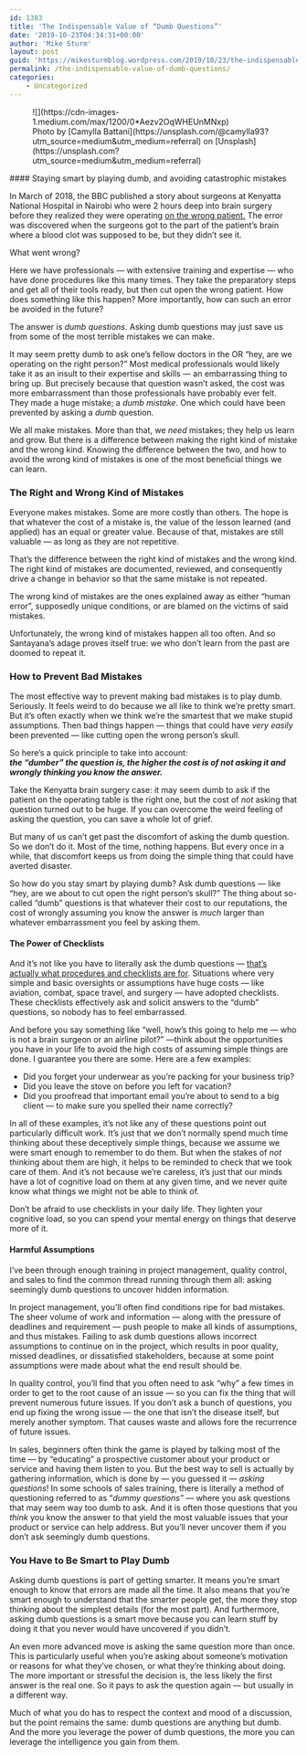 ```yaml
---
id: 1383
title: 'The Indispensable Value of “Dumb Questions”'
date: '2019-10-23T04:34:31+00:00'
author: 'Mike Sturm'
layout: post
guid: 'https://mikesturmblog.wordpress.com/2019/10/23/the-indispensable-value-of-dumb-questions/'
permalink: /the-indispensable-value-of-dumb-questions/
categories:
    - Uncategorized
---
```


<figure class="wp-caption">![](https://cdn-images-1.medium.com/max/1200/0*Aezv2OqWHEUnMNxp)<figcaption class="wp-caption-text">Photo by [Camylla Battani](https://unsplash.com/@camylla93?utm_source=medium&utm_medium=referral) on [Unsplash](https://unsplash.com?utm_source=medium&utm_medium=referral)</figcaption></figure>#### Staying smart by playing dumb, and avoiding catastrophic mistakes

In March of 2018, the BBC published a story about surgeons at Kenyatta National Hospital in Nairobi who were 2 hours deep into brain surgery before they realized they were operating [on the wrong patient.](https://www.bbc.com/news/world-africa-43255648) The error was discovered when the surgeons got to the part of the patient’s brain where a blood clot was supposed to be, but they didn’t see it.

What went wrong?

Here we have professionals — with extensive training and expertise — who have done procedures like this many times. They take the preparatory steps and get all of their tools ready, but then cut open the wrong patient. How does something like this happen? More importantly, how can such an error be avoided in the future?

The answer is *dumb questions*. Asking dumb questions may just save us from some of the most terrible mistakes we can make.

It may seem pretty dumb to ask one’s fellow doctors in the OR “hey, are we operating on the right person?” Most medical professionals would likely take it as an insult to their expertise and skills — an embarrassing thing to bring up. But precisely because that question wasn’t asked, the cost was more embarrassment than those professionals have probably ever felt. They made a huge mistake; a *dumb mistake*. One which could have been prevented by asking a *dumb* question.

We all make mistakes. More than that, we *need* mistakes; they help us learn and grow. But there is a difference between making the right kind of mistake and the wrong kind. Knowing the difference between the two, and how to avoid the wrong kind of mistakes is one of the most beneficial things we can learn.

### The Right and Wrong Kind of Mistakes

Everyone makes mistakes. Some are more costly than others. The hope is that whatever the cost of a mistake is, the value of the lesson learned (and applied) has an equal or greater value. Because of that, mistakes are still valuable — as long as they are not repetitive.

That’s the difference between the right kind of mistakes and the wrong kind. The right kind of mistakes are documented, reviewed, and consequently drive a change in behavior so that the same mistake is not repeated.

The wrong kind of mistakes are the ones explained away as either “human error”, supposedly unique conditions, or are blamed on the victims of said mistakes.

Unfortunately, the wrong kind of mistakes happen all too often. And so Santayana’s adage proves itself true: we who don’t learn from the past are doomed to repeat it.

### How to Prevent Bad Mistakes

The most effective way to prevent making bad mistakes is to play dumb. Seriously. It feels weird to do because we all like to think we’re pretty smart. But it’s often exactly when we think we’re the smartest that we make stupid assumptions. Then bad things happen — things that could have *very easily* been prevented — like cutting open the wrong person’s skull.

So here’s a quick principle to take into account:   
***the “dumber” the question is, the higher the cost is of not asking it and wrongly thinking you know the answer.***

Take the Kenyatta brain surgery case: it may seem dumb to ask if the patient on the operating table is the right one, but the cost of *not* asking that question turned out to be huge. If you can overcome the weird feeling of asking the question, you can save a whole lot of grief.

But many of us can’t get past the discomfort of asking the dumb question. So we don’t do it. Most of the time, nothing happens. But every once in a while, that discomfort keeps us from doing the simple thing that could have averted disaster.

So how do you stay smart by playing dumb? Ask dumb questions — like “hey, are we about to cut open the right person’s skull?” The thing about so-called “dumb” questions is that whatever their cost to our reputations, the cost of wrongly assuming you know the answer is *much* larger than whatever embarrassment you feel by asking them.

#### The Power of Checklists

And it’s not like you have to literally ask the dumb questions — [that’s actually what procedures and checklists are for](https://amzn.to/2nYZjga). Situations where very simple and basic oversights or assumptions have huge costs — like aviation, combat, space travel, and surgery — have adopted checklists. These checklists effectively ask and solicit answers to the “dumb” questions, so nobody has to feel embarrassed.

And before you say something like “well, how’s this going to help me — who is not a brain surgeon or an airline pilot?” —think about the opportunities you have in your life to avoid the high costs of assuming simple things are done. I guarantee you there are some. Here are a few examples:

- Did you forget your underwear as you’re packing for your business trip?
- Did you leave the stove on before you left for vacation?
- Did you proofread that important email you’re about to send to a big client — to make sure you spelled their name correctly?

In all of these examples, it’s not like any of these questions point out particularly difficult work. It’s just that we don’t normally spend much time thinking about these deceptively simple things, because we assume we were smart enough to remember to do them. But when the stakes of *not* thinking about them are high, it helps to be reminded to check that we took care of them. And it’s not because we’re careless, it’s just that our minds have a lot of cognitive load on them at any given time, and we never quite know what things we might not be able to think of.

Don’t be afraid to use checklists in your daily life. They lighten your cognitive load, so you can spend your mental energy on things that deserve more of it.

#### Harmful Assumptions

I’ve been through enough training in project management, quality control, and sales to find the common thread running through them all: asking seemingly dumb questions to uncover hidden information.

In project management, you’ll often find conditions ripe for bad mistakes. The sheer volume of work and information — along with the pressure of deadlines and requirement — push people to make all kinds of assumptions, and thus mistakes. Failing to ask dumb questions allows incorrect assumptions to continue on in the project, which results in poor quality, missed deadlines, or dissatisfied stakeholders, because at some point assumptions were made about what the end result should be.

In quality control, you’ll find that you often need to ask “why” a few times in order to get to the root cause of an issue — so you can fix the thing that will prevent numerous future issues. If you don’t ask a bunch of questions, you end up fixing the wrong issue — the one that isn’t the disease itself, but merely another symptom. That causes waste and allows fore the recurrence of future issues.

In sales, beginners often think the game is played by talking most of the time — by “educating” a prospective customer about your product or service and having them listen to you. But the best way to sell is actually by gathering information, which is done by — you guessed it — *asking* *questions*! In some schools of sales training, there is literally a method of questioning referred to as “*dummy questions”* — where you ask questions that may seem way too dumb to ask. And it is often those questions that you *think* you know the answer to that yield the most valuable issues that your product or service can help address. But you’ll never uncover them if you don’t ask seemingly dumb questions.

### You Have to Be Smart to Play Dumb

Asking dumb questions is part of getting smarter. It means you’re smart enough to know that errors are made all the time. It also means that you’re smart enough to understand that the smarter people get, the more they stop thinking about the simplest details (for the most part). And furthermore, asking dumb questions is a smart move because you can learn stuff by doing it that you never would have uncovered if you didn’t.

An even more advanced move is asking the same question more than once. This is particularly useful when you’re asking about someone’s motivation or reasons for what they’ve chosen, or what they’re thinking about doing. The more important or stressful the decision is, the less likely the first answer is the real one. So it pays to ask the question again — but usually in a different way.

Much of what you do has to respect the context and mood of a discussion, but the point remains the same: dumb questions are anything but dumb. And the more you leverage the power of dumb questions, the more you can leverage the intelligence you gain from them.
